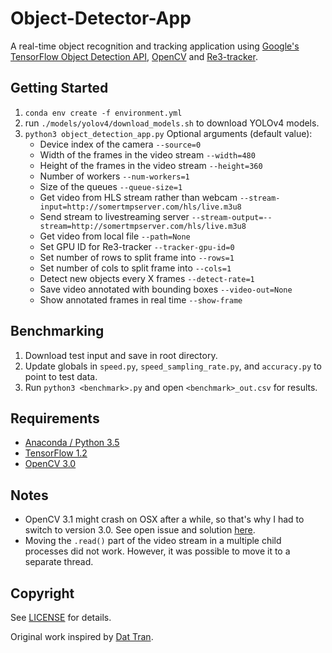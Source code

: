 # Object-Detector-App

A real-time object recognition and tracking application using [Google's TensorFlow Object Detection API](https://github.com/tensorflow/models/tree/master/research/object_detection), [OpenCV](http://opencv.org/) and [Re3-tracker](https://github.com/danielgordon10/re3-tensorflow).

## Getting Started
1. `conda env create -f environment.yml`
2.  run `./models/yolov4/download_models.sh` to download YOLOv4 models.
2. `python3 object_detection_app.py`
    Optional arguments (default value):
    * Device index of the camera `--source=0`
    * Width of the frames in the video stream `--width=480`
    * Height of the frames in the video stream `--height=360`
    * Number of workers `--num-workers=1`
    * Size of the queues `--queue-size=1`
    * Get video from HLS stream rather than webcam `--stream-input=http://somertmpserver.com/hls/live.m3u8`
    * Send stream to livestreaming server `--stream-output=--stream=http://somertmpserver.com/hls/live.m3u8`
    * Get video from local file `--path=None`
    * Set GPU ID for Re3-tracker `--tracker-gpu-id=0`
    * Set number of rows to split frame into `--rows=1`
    * Set number of cols to split frame into `--cols=1`
    * Detect new objects every X frames `--detect-rate=1`
    * Save video annotated with bounding boxes `--video-out=None`
    * Show annotated frames in real time `--show-frame`

## Benchmarking
1. Download test input and save in root directory.
2. Update globals in `speed.py`, `speed_sampling_rate.py`, and `accuracy.py` to point to test data.
3. Run `python3 <benchmark>.py` and open `<benchmark>_out.csv` for results.

## Requirements
- [Anaconda / Python 3.5](https://www.continuum.io/downloads)
- [TensorFlow 1.2](https://www.tensorflow.org/)
- [OpenCV 3.0](http://opencv.org/)

## Notes
- OpenCV 3.1 might crash on OSX after a while, so that's why I had to switch to version 3.0. See open issue and solution [here](https://github.com/opencv/opencv/issues/5874).
- Moving the `.read()` part of the video stream in a multiple child processes did not work. However, it was possible to move it to a separate thread.

## Copyright
See [LICENSE](LICENSE) for details.

Original work inspired by [Dat Tran](http://www.dat-tran.com/).
